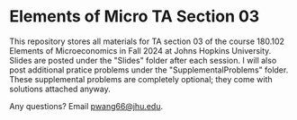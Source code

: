 # Elements of Micro TA Section 03
This repository stores all materials for TA section 03 of the course 180.102 Elements of Microeconomics in Fall 2024 at Johns Hopkins University. Slides are posted under the "Slides" folder after each session. I will also post additional pratice problems under the "SupplementalProblems" folder. These supplemental problems are completely optional; they come with solutions attached anyway.

Any questions? Email [pwang66@jhu.edu](mailto:pwang66@jhu.edu).
